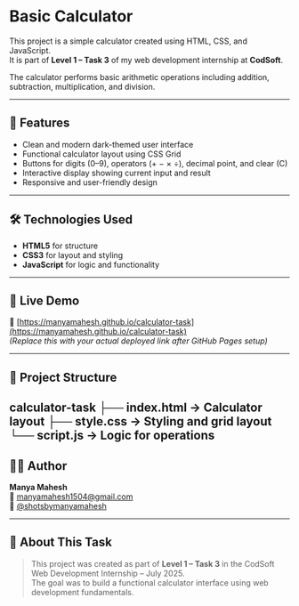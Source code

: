 # Basic Calculator

This project is a simple calculator created using HTML, CSS, and JavaScript.  
It is part of **Level 1 – Task 3** of my web development internship at **CodSoft**.

The calculator performs basic arithmetic operations including addition, subtraction, multiplication, and division.

---

## 🔧 Features

- Clean and modern dark-themed user interface
- Functional calculator layout using CSS Grid
- Buttons for digits (0–9), operators (+ − × ÷), decimal point, and clear (C)
- Interactive display showing current input and result
- Responsive and user-friendly design

---

## 🛠️ Technologies Used

- **HTML5** for structure
- **CSS3** for layout and styling
- **JavaScript** for logic and functionality

---

## 🚀 Live Demo

🔗 [https://manyamahesh.github.io/calculator-task](https://manyamahesh.github.io/calculator-task)  
*(Replace this with your actual deployed link after GitHub Pages setup)*

---

## 📁 Project Structure

calculator-task
├── index.html → Calculator layout
├── style.css → Styling and grid layout
└── script.js → Logic for operations
---

## 👩‍💻 Author

**Manya Mahesh**  
📧 manyamahesh1504@gmail.com  
📸 [@shotsbymanyamahesh](https://instagram.com/shotsbymanyamahesh)

---

## 📝 About This Task

> This project was created as part of **Level 1 – Task 3** in the CodSoft Web Development Internship – July 2025.  
> The goal was to build a functional calculator interface using web development fundamentals.
